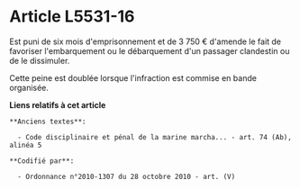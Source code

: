 # Article L5531-16

Est puni de six mois d'emprisonnement et de 3 750 € d'amende le fait de favoriser l'embarquement ou le débarquement d'un
passager clandestin ou de le dissimuler.

Cette peine est doublée lorsque l'infraction est commise en bande organisée.

**Liens relatifs à cet article**

	**Anciens textes**:

	  - Code disciplinaire et pénal de la marine marcha... - art. 74 (Ab), alinéa 5

	**Codifié par**:

	  - Ordonnance n°2010-1307 du 28 octobre 2010 - art. (V)
